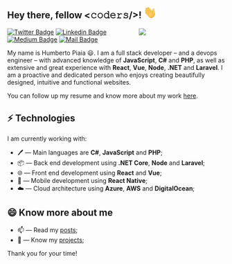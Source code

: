 <h2>Hey there, fellow <𝚌𝚘𝚍𝚎𝚛𝚜/>! <img src="https://raw.githubusercontent.com/ABSphreak/ABSphreak/master/gifs/Hi.gif" width="30px"></h2>

<img align='right' src='https://user-images.githubusercontent.com/5713670/87202985-820dcb80-c2b6-11ea-9f56-7ec461c497c3.gif' width='200"'>

[![Twitter Badge](https://img.shields.io/badge/-@hpiaiadev-1DA1F2?style=flat-square&labelColor=1DA1F2&logo=twitter&logoColor=white&link=https://twitter.com/hpiaiadev)](https://twitter.com/hpiaiadev) [![Linkedin Badge](https://img.shields.io/badge/-hpiaia-0077B5?style=flat-square&labelColor=0077B5&logo=linkedin&logoColor=white&link=https://linkedin.com/in/hpiaia)](https://linkedin.com/in/hpiaiadev) [![Medium Badge](https://img.shields.io/badge/-@hpiaia-000?style=flat-square&labelColor=000&logo=medium&logoColor=white&link=https://medium.com/@hpiaia)](https://medium.com/@hpiaia)
[![Mail Badge](https://img.shields.io/badge/-hi@hpiaia.dev-D14836?style=flat-square&labelColor=D14836&logo=gmail&logoColor=white&link=mailto:hi@hpiaia.dev)](mailto:hi@hpiaia.dev)

My name is Humberto Piaia 😃. I am a full stack developer – and a devops engineer – with advanced knowledge of **JavaScript**, **C#** and **PHP**, as well as extensive and great experience with **React**, **Vue**, **Node**, **.NET** and **Laravel**. I am a proactive and dedicated person who enjoys creating beautifully designed, intuitive and functional websites.

You can follow up my resume and know more about my work [here](https://hpiaia.dev/resume.pdf "here").

## ⚡ Technologies

I am currently working with:

- 🖊 — Main languages are **C#**, **JavaScript** and **PHP**;
- 📦 — Back end development using **.NET Core**, **Node** and **Laravel**;
- 🌐 — Front end development using **React** and **Vue**;
- 📱 — Mobile development using **React Native**;
- ☁️ — Cloud architecture using **Azure**, **AWS** and **DigitalOcean**;

## 😄 Know more about me

- 📫 — Read my [posts](https://hpiaia.dev/blog);
- 🎯 — Know my [projects](https://hpiaia.dev/projects);

Thank you for your time! 

